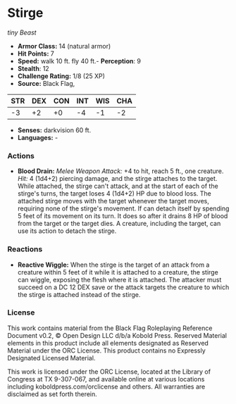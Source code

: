 # Stirge

*tiny* *Beast*

- **Armor Class:** 14 (natural armor)
- **Hit Points:** 7 
- **Speed:** walk 10 ft. fly 40 ft.- **Perception**: 9
- **Stealth**: 12
- **Challenge Rating:** 1/8 (25 XP)
- **Source:** Black Flag,

| STR | DEX | CON | INT | WIS | CHA |
| --- | --- | --- | --- | --- | --- |
| -3 | +2 | +0 | -4 | -1 | -2 |

- **Senses:** darkvision 60 ft.
- **Languages:** -

### Actions

- **Blood Drain:** _Melee Weapon Attack:_ +4 to hit, reach 5 ft., one creature. _Hit:_ 4 (1d4+2) piercing damage, and the stirge attaches to the target. While attached, the stirge can't attack, and at the start of each of the stirge's turns, the target loses 4 (1d4+2) HP due to blood loss. The attached stirge moves with the target whenever the target moves, requiring none of the stirge's movement. If can detach itself by spending 5 feet of its movement on its turn. It does so after it drains 8 HP of blood from the target or the target dies. A creature, including the target, can use its action to detach the stirge.

### Reactions

- **Reactive Wiggle:** When the stirge is the target of an attack from a creature within 5 feet of it while it is attached to a creature, the stirge can wiggle, exposing the flesh where it is attached. The attacker must succeed on a DC 12 DEX save or the attack targets the creature to which the stirge is attached instead of the stirge.


### License

This work contains material from the Black Flag Roleplaying Reference Document v0.2, © Open Design LLC d/b/a Kobold Press. Reserved Material elements in this product include all elements designated as Reserved Material under the ORC License. This product contains no Expressly Designated Licensed Material.

This work is licensed under the ORC License, located at the Library of Congress at TX 9-307-067, and available online at various locations including koboldpress.com/orclicense and others. All warranties are disclaimed as set forth therein.

